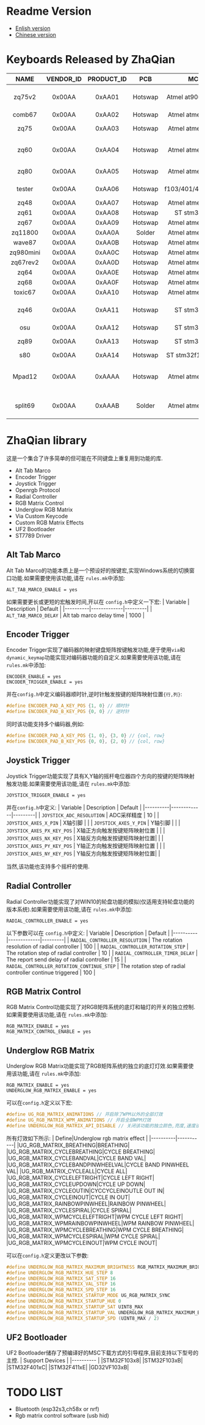 # Readme Version
* [Enlish version](./readme.md)
* [Chinese version](./readme_cn.md)
# Keyboards Released by ZhaQian
| NAME          | VENDOR_ID | PRODUCT_ID | PCB      | MCU      	        | FEATURES                                     |
|:-------------:| :-------: | :--------: | :------: |:----------------: | :------------------------------------------: |
| zq75v2        | 0x00AA    | 0xAA01     | Hotswap  | Atmel at90usb1286 | RGB, UGRGB, ENCODER, OLED                    |
| comb67        | 0x00AA    | 0xAA02     | Hotswap  | Atmel atmega32u4  | RGB, UGRGB                                   |
| zq75          | 0x00AA    | 0xAA03     | Hotswap  | Atmel atmega32u4  | RGB, SPLIT SPACE                             |
| zq60          | 0x00AA    | 0xAA04     | Hotswap  | Atmel atmega32u4  | ESCRGB, COMPATIBILITY LAYOUT                 |
| zq80          | 0x00AA    | 0xAA05     | Hotswap  | Atmel atmega32u4  | RGB, UGRGB, LOGORGB                          |
| tester        | 0x00AA    | 0xAA06     | Hotswap  | f103/401/411/vf103| RGB, UGRGB, ENCODER                          |
| zq48          | 0x00AA    | 0xAA07     | Hotswap  | Atmel atmega32u4  | RGB, UGRGB                                   |
| zq61          | 0x00AA    | 0xAA08     | Hotswap  | ST stm32f401      | RGB, UGRGB                                   |
| zq67          | 0x00AA    | 0xAA09     | Hotswap  | Atmel atmega32u4  | RGB, UGRGB                                   |
| zq11800       | 0x00AA    | 0xAA0A     | Solder   | Atmel atmega32u4  | ENCODER, RGB                                 |
| wave87        | 0x00AA    | 0xAA0B     | Hotswap  | Atmel atmega32u4  | LOGORGB                                      |
| zq980mini     | 0x00AA    | 0xAA0C     | Hotswap  | Atmel atmega32u4  | RGB, UGRGB                                   |
| zq67rev2      | 0x00AA    | 0xAA0D     | Hotswap  | Atmel atmega32u4  | RGB                                          |
| zq64          | 0x00AA    | 0xAA0E     | Hotswap  | Atmel atmega32u4  | RGB, ENCODER                                 |
| zq68          | 0x00AA    | 0xAA0F     | Hotswap  | Atmel atmega32u4  | RGB, ENCODER                                 |
| toxic67       | 0x00AA    | 0xAA10     | Hotswap  | Atmel atmega32u4  | RGB                                          |
| zq46	        | 0x00AA    | 0xAA11     | Hotswap  | ST stm32f401      | RGB, UGRGB, LOGORGB, ENCODER                 |
| osu	        | 0x00AA    | 0xAA12     | Hotswap  | ST stm32f401      | UGRGB                                        |
| zq89	        | 0x00AA    | 0xAA13     | Hotswap  | ST stm32f411      | RGB, ENCODERS                                |
| s80	        | 0x00AA    | 0xAA14     | Hotswap  | ST stm32f103/f103 | RGB                                          |
| Mpad12        | 0x00AA    | 0xAAAA     | Hotswap  | Atmel atmega32u4  | RGB, UGRGB, JOYSTICK, ENCODER, OLED          |
| split69       | 0x00AA    | 0xAAAB     | Solder   | Atmel atmega32u4  | SPLIT, UGRGB, OLED, ENCODER                  |

# ZhaQian library
这是一个集合了许多简单的但可能在不同键盘上重复用到功能的库.
 - Alt Tab Marco
 - Encoder Trigger
 - Joystick Trigger
 - Openrgb Protocol
 - Radial Controller
 - RGB Matrix Control
 - Underglow RGB Matrix
 - Via Custom Keycode
 - Custom RGB Matrix Effects
 - UF2 Bootloader
 - ST7789 Driver
 
## Alt Tab Marco
Alt Tab Marco的功能本质上是一个预设好的按键宏,实现Windows系统的切换窗口功能.如果需要使用该功能,请在 `rules.mk`中添加:
```make
ALT_TAB_MARCO_ENABLE = yes
```
如果需要更长或更短的宏触发时间,开以在 `config.h`中定义一下宏:
| Variable | Description | Default |
|----------|-------------|---------|
| `ALT_TAB_MARCO_DELAY` | Alt tab marco delay time | 1000 |

## Encoder Trigger
Encoder Trigger实现了编码器的映射键盘矩阵按键触发功能,便于使用`via`和`dynamic_keymap`功能实现对编码器功能的自定义.如果需要使用该功能,请在 `rules.mk`中添加:
```make
ENCODER_ENABLE = yes
ENCODER_TRIGGER_ENABLE = yes
```
并在`config.h`中定义编码器顺时针,逆时针触发按键的矩阵映射位置`{行,列}`:
```c
#define ENCODER_PAD_A_KEY_POS {1, 0} // 顺时针
#define ENCODER_PAD_B_KEY_POS {0, 0} // 逆时针
```
同时该功能支持多个编码器,例如:
```c
#define ENCODER_PAD_A_KEY_POS {1, 0}, {3, 0} // {col, row}
#define ENCODER_PAD_B_KEY_POS {0, 0}, {2, 0} // {col, row}
```

## Joystick Trigger
Joystick Trigger功能实现了具有X,Y轴的摇杆电位器四个方向的按键的矩阵映射触发功能.如果需要使用该功能,请在 `rules.mk`中添加:
```make
JOYSTICK_TRIGGER_ENABLE = yes
```
并在`config.h`中定义:
| Variable | Description | Default |
|----------|-------------|---------|
| `JOYSTICK_ADC_RESOLUTION` | ADC采样精度 | 10 |
| `JOYSTICK_AXES_X_PIN` | X轴引脚 |  |
| `JOYSTICK_AXES_Y_PIN` | Y轴引脚 |  |
| `JOYSTICK_AXES_PX_KEY_POS` | X轴正方向触发按键矩阵映射位置 |  |
| `JOYSTICK_AXES_NX_KEY_POS` | X轴反方向触发按键矩阵映射位置|  |
| `JOYSTICK_AXES_PY_KEY_POS` | Y轴正方向触发按键矩阵映射位置 |  |
| `JOYSTICK_AXES_NY_KEY_POS` | Y轴反方向触发按键矩阵映射位置|  |

当然,该功能也支持多个摇杆的使用.

## Radial Controller
Radial Controller功能实现了对WIN10的轮盘功能的模拟(仅适用支持轮盘功能的版本系统).如果需要使用该功能,请在 `rules.mk`中添加:
```make
RADIAL_CONTROLLER_ENABLE = yes
```
以下参数可以在 `config.h`中定义:
| Variable | Description | Default |
|----------|-------------|---------|
| `RADIAL_CONTROLLER_RESOLUTION` | The rotation resolution of radial controller  | 100 |
| `RADIAL_CONTROLLER_ROTATION_STEP` | The rotation step of radial controller | 10 |
| `RADIAL_CONTROLLER_TIMER_DELAY` | The report send delay of radial controller | 15 |
| `RADIAL_CONTROLLER_ROTATION_CONTINUE_STEP` | The rotation step of radial controller continue triggered | 100 |

## RGB Matrix Control
RGB Matrix Control功能实现了对RGB矩阵系统的底灯和轴灯的开关的独立控制.如果需要使用该功能,请在 `rules.mk`中添加:
```make
RGB_MATRIX_ENABLE = yes
RGB_MATRIX_CONTROL_ENABLE = yes
```

## Underglow RGB Matrix
Underglow RGB Matrix功能实现了RGB矩阵系统的独立的底灯灯效.如果需要使用该功能,请在 `rules.mk`中添加:
```mak
RGB_MATRIX_ENABLE = yes
UNDERGLOW_RGB_MATRIX_ENABLE = yes
```
可以在`config.h`定义以下宏:
```c
#define UG_RGB_MATRIX_ANIMATIONS // 开启除了WPM以外的全部灯效
#define UG_RGB_MATRIX_WPM_ANIMATIONS // 开启全部WPM灯效
#define UNDERGLOW_RGB_MATRIX_API_DISABLE // 关闭该功能的独立颜色,亮度,速度设置 
```
所有灯效如下所示:
| Define|Underglow rgb matrix effect |
|----------|-----------|
|UG_RGB_MATRIX_BREATHING|BREATHING|
|UG_RGB_MATRIX_CYCLEBREATHING|CYCLE BREATHING|
|UG_RGB_MATRIX_CYCLEBANDVAL|CYCLE BAND VAL|
|UG_RGB_MATRIX_CYCLEBANDPINWHEELVAL|CYCLE BAND PINWHEEL VAL|
|UG_RGB_MATRIX_CYCLEALL|CYCLE ALL|
|UG_RGB_MATRIX_CYCLELEFTRIGHT|CYCLE LEFT RIGHT|
|UG_RGB_MATRIX_CYCLEUPDOWN|CYCLE UP DOWN|
|UG_RGB_MATRIX_CYCLEOUTIN|CYCCYCLEINOUTLE OUT IN|
|UG_RGB_MATRIX_CYCLEINOUT|CYCLE IN OUT|
|UG_RGB_MATRIX_RAINBOWPINWHEEL|RAINBOW PINWHEEL|
|UG_RGB_MATRIX_CYCLESPIRAL|CYCLE SPIRAL|
|UG_RGB_MATRIX_WPMCYCLELEFTRIGHT|WPM CYCLE LEFT RIGHT|
|UG_RGB_MATRIX_WPMRAINBOWPINWHEEL|WPM RAINBOW PINWHEEL|
|UG_RGB_MATRIX_WPMCYCLEBREATHING|WPM CYCLE BREATHING|
|UG_RGB_MATRIX_WPMCYCLESPIRAL|WPM CYCLE SPIRAL|
|UG_RGB_MATRIX_WPMCYCLEINOUT|WPM CYCLE INOUT|

可以在`config.h`定义更改以下参数:
```c
#define UNDERGLOW_RGB_MATRIX_MAXIMUM_BRIGHTNESS RGB_MATRIX_MAXIMUM_BRIGHTNESS
#define UNDERGLOW_RGB_MATRIX_HUE_STEP 8
#define UNDERGLOW_RGB_MATRIX_SAT_STEP 16
#define UNDERGLOW_RGB_MATRIX_VAL_STEP 16
#define UNDERGLOW_RGB_MATRIX_SPD_STEP 16
#define UNDERGLOW_RGB_MATRIX_STARTUP_MODE UG_RGB_MATRIX_SYNC
#define UNDERGLOW_RGB_MATRIX_STARTUP_HUE 0
#define UNDERGLOW_RGB_MATRIX_STARTUP_SAT UINT8_MAX
#define UNDERGLOW_RGB_MATRIX_STARTUP_VAL UNDERGLOW_RGB_MATRIX_MAXIMUM_BRIGHTNESS
#define UNDERGLOW_RGB_MATRIX_STARTUP_SPD (UINT8_MAX / 2)
```

## UF2 Bootloader
UF2 Bootloader储存了预编译好的MSC下载方式的引导程序,目前支持以下型号的主控.
| Support Devices  |
|---------- |
|STM32F103x8|
|STM32F103xB|
|STM32F401xC|
|STM32F411xE|
|GD32VF103xB|

# TODO LIST

- Bluetooth (esp32s3,ch58x or nrf)
- Rgb matrix control software (usb hid)
